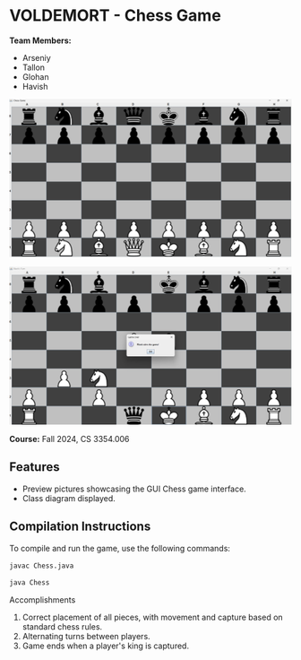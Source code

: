 # VOLDEMORT - Chess Game

**Team Members:**
- Arseniy
- Tallon
- Glohan
- Havish

![Start of the game](<Screenshot 2024-12-01 220836.png>)

![Checkmate!](image-1.png)

**Course:** Fall 2024, CS 3354.006

## Features

- Preview pictures showcasing the GUI Chess game interface.
- Class diagram displayed.

## Compilation Instructions

To compile and run the game, use the following commands:

```bash
javac Chess.java
```
```bash
java Chess
```

Accomplishments
1. Correct placement of all pieces, with movement and capture based on standard chess rules.
2. Alternating turns between players.
3. Game ends when a player's king is captured.
